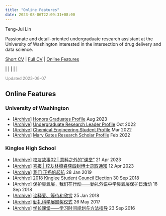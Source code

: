 ```yaml
---
title: "Online Features"
date: 2023-08-06T22:09:31+08:00
---
```


<div class="cv">

<span class="name">Teng-Jui Lin</span>

<span class="info"> Passionate and detail-oriented undergraduate research assistant at the University of Washington interested in the intersection of drug delivery and data science.</span>

<span class="info">[Short CV](../) | [Full CV](../cv_full) | [Online Features](../features)</span>

<span class="info">[<i class='far fa-envelope fa-fw'></i>](mailto:tengjuilin@berkeley.edu) | [<i class='fab fa-github fa-fw'></i>](https://github.com/tengjuilin) | [<i class='fab fa-linkedin fa-fw'></i>](https://www.linkedin.com/in/tengjuilin/) | [<i class='fab fa-youtube fa-fw'></i>](https://www.youtube.com/@thenanokid) | [<i class='fab fa-orcid fa-fw'></i>](https://orcid.org/0000-0002-4691-1059) | [<i class='fas fa-graduation-cap'></i>](https://scholar.google.com/citations?user=gDIYT8gAAAAJ)</span>

<span class="info" style="color: gray; font-size: 0.8rem;">Updated 2023-08-07</span>

## Online Features

### University of Washington

- [[Archive](../features-archive/2023-08-honors-graduates-profile.jpg)] [Honors Graduates Profile](https://honors.uw.edu/community/grads/2022-2023/#name=Teng-Jui%20Lin) <time>Aug 2023</time>
- [[Archive](../features-archive/2022-10-undergraduate-research-leader.jpeg)] [Undergraduate Research Leader Profile](https://www.washington.edu/undergradresearch/teng-jui-lin/) <time>Oct 2022</time>
- [[Archive](../features-archive/2022-03-uw-cheme-student-profile.jpeg)] [Chemical Engineering Student Profile](https://www.cheme.washington.edu/profiles/students/Lin23) <time>Mar 2022</time>
- [[Archive](../features-archive/2022-02-mary-gates-scholar-profile.jpeg)] [Mary Gates Research Scholar Profile](https://expd.uw.edu/mge/scholar-profiles/teng-jui-lin/) <time>Feb 2022</time>

### Kinglee High School

- [[Archive](../features-archive/2023-04-21-alumni-stories.jpeg)] [校友故事02 | 意料之外的“课堂”](https://mp.weixin.qq.com/s/mAi9OOl70b2W4M9cdFAt0w) <time>21 Apr 2023</time>
- [[Archive](../features-archive/2023-04-12-phd-offers.jpeg)] [喜报 | 校友林腾睿获四封博士录取通知](https://mp.weixin.qq.com/s/jG86kZQperdDEX3mKp1vFg) <time>12 Apr 2023</time>
- [[Archive](../features-archive/2018-01-25-group-activity.jpeg)] [我们 正扬帆起航](https://mp.weixin.qq.com/s/ZeuTBrJ5ObLy2okE09JUcA) <time>28 Jan 2019</time>
- [[Archive](../features-archive/2018-09-30-student-council-election.jpeg)] [2018 Kinglee Student Council Election](https://mp.weixin.qq.com/s/XSSEHF2ppJ69dxqbahw3lw) <time>30 Sep 2018</time>
- [[Archive](../features-archive/2018-09-18-protect-ozone.jpeg)] [保护臭氧层，我们在行动——勤礼外语中学臭氧层保护日活动](https://mp.weixin.qq.com/s/oLc0muFN7Xr-F9MofL8RGQ) <time>18 Sep 2018</time>
- [[Archive](../features-archive/2018-01-25-group-activity.jpeg)] [诠释爱、等待和欣赏](https://mp.weixin.qq.com/s/thWV9rAWFoSUSZ2avSgqBg) <time>25 Jan 2018</time>
- [[Archive](../features-archive/2017-05-26-science-fair-award.jpeg)] [勤礼科学展颁奖仪式](https://mp.weixin.qq.com/s/AUaBI8NZonXezVJmLYj7Dw) <time>26 May 2017</time>
- [[Archive](../features-archive/2016-09-23-peer-mentoring.jpeg)] [学长课堂——学习时间规划与方法指导](https://mp.weixin.qq.com/s/wAVhZ6gbXTZ6VUUYbnxyFg) <time>23 Sep 2016</time>

</div>

<link rel="stylesheet" type="text/css" href="/css/cv.css">
<script type="text/javascript">
var ol_tags = document.getElementsByTagName('ol')
for (var i=0, max=ol_tags.length; i < max; i++) {
    ol_tags[i].setAttribute('reversed', 'reversed')
}
</script>
